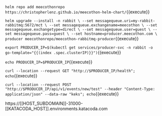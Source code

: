 `helm repo add meecothonrepo https://christopherlenz.github.io/meecothon-helm-chart/`{{execute}}

`helm upgrade --install -n rabbit \
  --set messagequeue.uri=my-rabbit-rabbitmq:5672/mct \
  --set messagequeue.exchangename=meecothon \
  --set messagequeue.exchangetype=direct \
  --set messagequeue.user=guest \
  --set messagequeue.pass=guest \
  --set hostname=producer.meecothon.com \
  producer meecothonrepo/meecothon-rabbitmq-producer`{{execute}}

`export PRODUCER_IP=$(kubectl get services/producer-svc -n rabbit -o go-template="{{(index .spec.clusterIP)}}")`{{execute}}

`echo PRODUCER_IP=$PRODUCER_IP`{{execute}}

`curl --location --request GET "http://$PRODUCER_IP/health"; echo`{{execute}}

`curl --location --request POST "http://$PRODUCER_IP/api/v1/events/new/test" --header "Content-Type: application/json" --data-raw "keks"; echo`{{execute}}

https://[[HOST_SUBDOMAIN]]-31000-[[KATACODA_HOST]].environments.katacoda.com